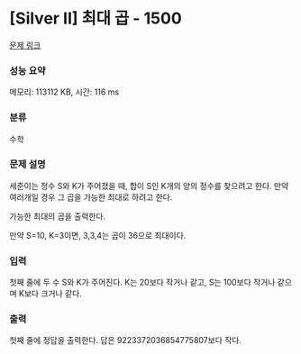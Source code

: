 # [Silver II] 최대 곱 - 1500 

[문제 링크](https://www.acmicpc.net/problem/1500) 

### 성능 요약

메모리: 113112 KB, 시간: 116 ms

### 분류

수학

### 문제 설명

<p>세준이는 정수 S와 K가 주어졌을 때, 합이 S인 K개의 양의 정수를 찾으려고 한다. 만약 여러개일 경우 그 곱을 가능한 최대로 하려고 한다.</p>

<p>가능한 최대의 곱을 출력한다.</p>

<p>만약 S=10, K=3이면, 3,3,4는 곱이 36으로 최대이다.</p>

### 입력 

 <p>첫째 줄에 두 수 S와 K가 주어진다. K는 20보다 작거나 같고, S는 100보다 작거나 같으며 K보다 크거나 같다.</p>

### 출력 

 <p>첫째 줄에 정답을 출력한다. 답은 9223372036854775807보다 작다.</p>

